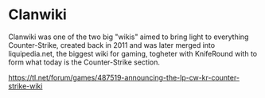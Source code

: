 # Clanwiki
Clanwiki was one of the two big "wikis" aimed to bring light to everything Counter-Strike, created back in 2011 and was later merged into liquipedia.net, the biggest wiki for gaming, togheter with KnifeRound with to form what today is the Counter-Strike section.

https://tl.net/forum/games/487519-announcing-the-lp-cw-kr-counter-strike-wiki
